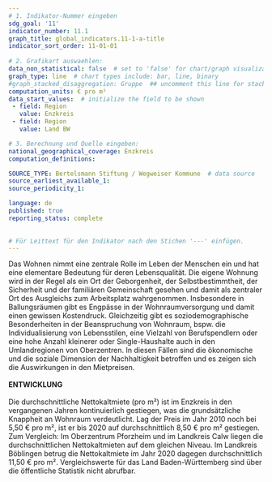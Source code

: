 ```yaml
---
# 1. Indikator-Nummer eingeben 
sdg_goal: '11' 
indicator_number: 11.1
graph_title: global_indicators.11-1-a-title
indicator_sort_order: 11-01-01
 
# 2. Grafikart auswaehlen: 
data_non_statistical: false  # set to 'false' for chart/graph visualization 
graph_type: line  # chart types include: bar, line, binary 
#graph_stacked_disaggregation: Gruppe  ## uncomment this line for stacked bars. eplace 'Geschlecht' with the field of aggregation. 
computation_units: € pro m²  
data_start_values:  # initialize the field to be shown  
 - field: Region 
   value: Enzkreis
 - field: Region 
   value: Land BW

# 3. Berechnung und Quelle eingeben: 
national_geographical_coverage: Enzkreis
computation_definitions: 

SOURCE_TYPE: Bertelsmann Stiftung / Wegweiser Kommune  # data source  
source_earliest_available_1: 
source_periodicity_1: 

language: de   
published: true 
reporting_status: complete
 
 
# Für Leittext für den Indikator nach den Stichen '---' einfügen. 
---
```

Das Wohnen nimmt eine zentrale Rolle im Leben der Menschen ein und hat eine elementare Bedeutung für deren Lebensqualität. Die eigene Wohnung wird in der Regel als ein Ort der Geborgenheit, der Selbstbestimmtheit, der Sicherheit und der familiären Gemeinschaft gesehen und damit als zentraler Ort des Ausgleichs zum Arbeitsplatz wahrgenommen. Insbesondere in Ballungsräumen gibt es Engpässe in der Wohnraumversorgung und damit einen gewissen Kostendruck. Gleichzeitig gibt es soziodemographische Besonderheiten in der Beanspruchung von Wohnraum, bspw. die Individualisierung von Lebensstilen, eine Vielzahl von Berufspendlern oder eine hohe Anzahl kleinerer oder Single-Haushalte auch in den Umlandregionen von Oberzentren. In diesen Fällen sind die ökonomische und die soziale Dimension der Nachhaltigkeit betroffen und es zeigen sich die Auswirkungen in den Mietpreisen. <br>
<br>
**ENTWICKLUNG** <br>
<br>
Die durchschnittliche Nettokaltmiete (pro m²) ist im Enzkreis in den vergangenen Jahren kontinuierlich gestiegen, was die grundsätzliche Knappheit an Wohnraum verdeutlicht. Lag der Preis im Jahr 2010 noch bei 5,50 € pro m², ist er bis 2020 auf durchschnittlich 8,50 € pro m² gestiegen. Zum Vergleich: Im Oberzentrum Pforzheim und im Landkreis Calw liegen die durchschnittlichen Nettokaltmieten auf dem gleichen Niveau. Im Landkreis Böblingen betrug die Nettokaltmiete im Jahr 2020 dagegen durchschnittlich 11,50 € pro m². Vergleichswerte für das Land Baden-Württemberg sind über die öffentliche Statistik nicht abrufbar.
